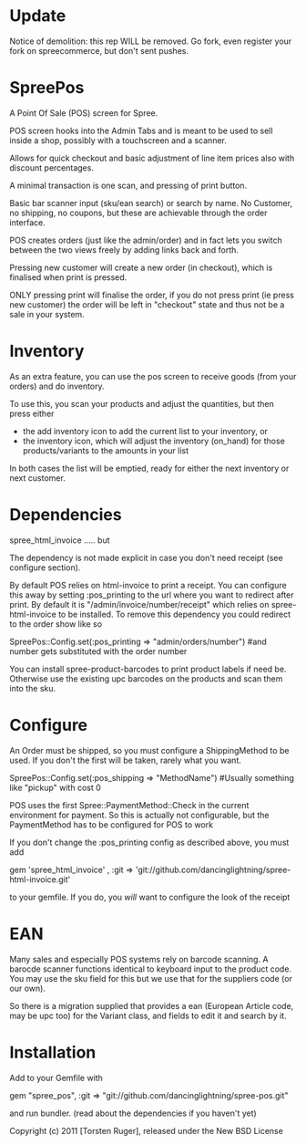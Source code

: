 Update
========

Notice of demolition: this rep WILL be removed. Go fork, even register your fork on spreecommerce, but don't sent pushes.

SpreePos
===============

A Point Of Sale (POS) screen for Spree.

POS screen hooks into the Admin Tabs and is meant to be used to sell inside a shop, possibly with a touchscreen and a scanner.

Allows for quick checkout and basic adjustment of line item prices also with discount percentages.

A minimal transaction is one scan, and pressing of print button.

Basic bar scanner input (sku/ean search) or search by name. No Customer, no shipping, no coupons, but these are achievable through the order interface.

POS creates orders (just like the admin/order) and in fact lets you switch between the two views freely by adding links back and forth.

Pressing new customer will create a new order (in checkout), which is finalised when print is pressed.

ONLY pressing print will finalise the order, if you do not press print (ie press new customer) the order will be left in "checkout" state and thus not be a sale in your system.

Inventory
=========

As an extra feature, you can use the pos screen to receive goods (from your orders) and do inventory.

To use this, you scan your products and adjust the quantities, but then press either 

- the add inventory icon to add the current list to your inventory, or 
- the inventory icon, which will adjust the inventory (on_hand) for those products/variants to the amounts in your list

In both cases the list will be emptied, ready for either the next inventory or next customer.

Dependencies
============

spree_html_invoice ..... but

The dependency is not made explicit in case you don't need receipt (see configure section).

By default POS relies on html-invoice to print a receipt. You can configure this away by setting :pos_printing to the url where you want to redirect after print. By default it is "/admin/invoice/number/receipt" which relies on spree-html-invoice to be installed. To remove this dependency you could redirect to the order show like so

SpreePos::Config.set(:pos_printing => "admin/orders/number") #and number gets substituted with the order number

You can install spree-product-barcodes to print product labels if need be. Otherwise use the existing upc barcodes on the products and scan them into the sku.


Configure
=========

An Order must be shipped, so you must configure a ShippingMethod to be used. If you don't the first will be
taken, rarely what you want.

SpreePos::Config.set(:pos_shipping => "MethodName") #Usually something like "pickup" with cost 0

POS uses the first Spree::PaymentMethod::Check in the current environment for payment. So this is actually not configurable, but the PaymentMethod has to be configured for POS to work

If you don't change the :pos_printing  config as described above, you must add 

gem 'spree_html_invoice' , :git => 'git://github.com/dancinglightning/spree-html-invoice.git'

to your gemfile. If you do, you _will_ want to configure the look of the receipt

EAN
====

Many sales and especially POS systems rely on barcode scanning. A barocde scanner functions identical to keyboard input  to the product code. You may use the sku field for this but we use that for the suppliers code (or our own).

So there is a migration supplied that provides a ean (European Article code, may be upc too) for the Variant class, and fields to edit it and search by it.

Installation
=======

Add to your Gemfile with 

  gem "spree_pos", :git => "git://github.com/dancinglightning/spree-pos.git"

and run bundler. (read about the dependencies if you haven't yet)


Copyright (c) 2011 [Torsten Ruger], released under the New BSD License

